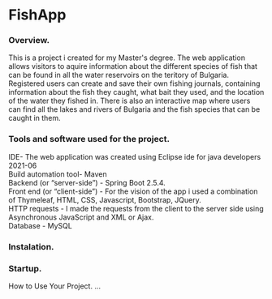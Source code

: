 # FishApp



### Overview.    
This is a project i created for my Master's degree. The web application allows visitors to aquire information about the different species of fish that can be 
found in all the water reservoirs on the teritory of Bulgaria. Registered users can create and save their own fishing journals, containing information about the fish they caught, 
what bait they used, and the location of the water they fished in. There is also an interactive map where users can find all the lakes and rivers of Bulgaria and the fish species 
that can be caught in them.

### Tools and software used for the project.  

IDE- The web application was created using Eclipse ide for java developers 2021-06  
Build automation tool- Maven  
Backend (or “server-side”) - Spring Boot 2.5.4.  
Front end (or “client-side”) - For the vision of the app i used a combination of Thymeleaf, HTML, CSS, Javascript, Bootstrap, JQuery.  
HTTP requests - I made the requests from the client to the server side using Asynchronous JavaScript and XML or Ajax.  
Database - MySQL

### Instalation.






### Startup.
How to Use Your Project. ...
